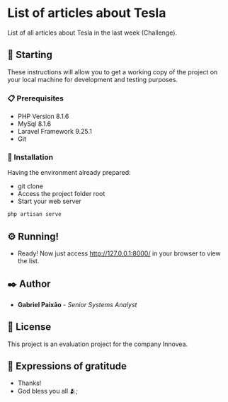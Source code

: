 # List of articles about Tesla 

List of all articles about Tesla in the last week (Challenge).

## 🚀 Starting

These instructions will allow you to get a working copy of the project on your local machine for development and testing purposes.


### 📋 Prerequisites


- PHP Version 8.1.6
- MySql 8.1.6
- Laravel Framework 9.25.1
- Git



### 🔧 Installation

Having the environment already prepared:

- git clone
- Access the project folder root
- Start your web server


```bash
php artisan serve
```


## ⚙️ Running!

- Ready! Now just access http://127.0.0.1:8000/ in your browser to view the list.


## ✒️ Author


* **Gabriel Paixão** - *Senior Systems Analyst* 

## 📄 License

This project is an evaluation project for the company Innovea.

## 🎁 Expressions of gratitude

* Thanks!
* God bless you all 🫂;



